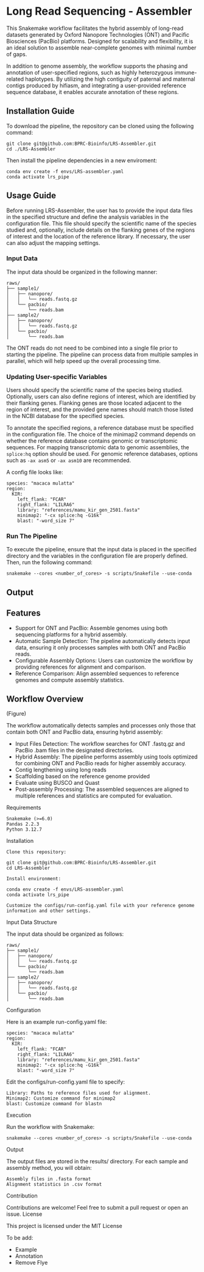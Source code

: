 # Long Read Sequencing - Assembler

This Snakemake workflow facilitates the hybrid assembly of long-read datasets generated by Oxford Nanopore Technologies (ONT) and Pacific Biosciences (PacBio) platforms. Designed for scalability and flexibility, it is an ideal solution to assemble near-complete genomes with minimal number of gaps.

In addition to genome assembly, the workflow supports the phasing and annotation of user-specified regions, such as highly heterozygous immune-related haplotypes. By utilizing the high contiguity of paternal and maternal contigs produced by hifiasm, and integrating a user-provided reference sequence database, it enables accurate annotation of these regions. 

## Installation Guide

To download the pipeline, the repository can be cloned using the following command:

    git clone git@github.com:BPRC-Bioinfo/LRS-Assembler.git
    cd ./LRS-Assembler

Then install the pipeline dependencies in a new enviroment:

    conda env create -f envs/LRS-assembler.yaml
    conda activate lrs_pipe

## Usage Guide

Before running LRS-Assembler, the user has to provide the input data files in the specified structure and define the analysis variables in the configuration file. This file should specify the scientific name of the species studied and, optionally, include details on the flanking genes of the regions of interest and the location of the reference library. If necessary, the user can also adjust the mapping settings.

### Input Data

The input data should be organized in the following manner:

```
raws/
├── sample1/
│   ├── nanopore/
│   │   └── reads.fastq.gz
│   └── pacbio/
│       └── reads.bam
├── sample2/
│   ├── nanopore/
│   │   └── reads.fastq.gz
│   └── pacbio/
│       └── reads.bam
```

The ONT reads do not need to be combined into a single file prior to starting the pipeline.
The pipeline can process data from multiple samples in parallel, which will help speed up the overall processing time.

### Updating User-specific Variables

Users should specify the scientific name of the species being studied. Optionally, users can also define regions of interest, which are identified by their flanking genes. Flanking genes are those located adjacent to the region of interest, and the provided gene names should match those listed in the NCBI database for the specified species. 

To annotate the specified regions, a reference database must be specified in the configuration file. The choice of the minimap2 command depends on whether the reference database contains genomic or transcriptomic sequences. For mapping transcriptomic data to genomic assemblies, the ```splice:hq``` option should be used. For genomic reference databases, options such as ```-ax asm5``` or ```-ax asm10``` are recommended.

A config file looks like:
```
species: "macaca mulatta"
region:
  KIR:
    left_flank: "FCAR"
    right_flank: "LILRA6"
    library: "references/mamu_kir_gen_2501.fasta" 
    minimap2: "-cx splice:hq -G16k"
    blast: "-word_size 7"
```

### Run The Pipeline

To execute the pipeline, ensure that the input data is placed in the specified directory and the variables in the configuration file are properly defined. Then, run the following command:

```
snakemake --cores <number_of_cores> -s scripts/Snakefile --use-conda
```

## Output

## Features

  * Support for ONT and PacBio: Assemble genomes using both sequencing platforms for a hybrid assembly.
  * Automatic Sample Detection: The pipeline automatically detects input data, ensuring it only processes samples with both ONT and PacBio reads.
  * Configurable Assembly Options: Users can customize the workflow by providing references for alignment and comparison.
  * Reference Comparison: Align assembled sequences to reference genomes and compute assembly statistics.

## Workflow Overview

(Figure)

The workflow automatically detects samples and processes only those that contain both ONT and PacBio data, ensuring hybrid assembly:

  * Input Files Detection: The workflow searches for ONT .fastq.gz and PacBio .bam files in the designated directories.
  * Hybrid Assembly: The pipeline performs assembly using tools optimized for combining ONT and PacBio reads for higher assembly accuracy.
  * Contig lengthening using long reads
  * Scaffolding based on the reference genome provided
  * Evaluate using BUSCO and Quast
  * Post-assembly Processing: The assembled sequences are aligned to multiple references and statistics are computed for evaluation.

Requirements

    Snakemake (>=6.0)
    Pandas 2.2.3
    Python 3.12.7

Installation

    Clone this repository:

    git clone git@github.com:BPRC-Bioinfo/LRS-Assembler.git
    cd LRS-Assembler

    Install environment:
    
    conda env create -f envs/LRS-assembler.yaml
    conda activate lrs_pipe
    
    Customize the configs/run-config.yaml file with your reference genome information and other settings.

Input Data Structure

The input data should be organized as follows:

```
raws/
├── sample1/
│   ├── nanopore/
│   │   └── reads.fastq.gz
│   └── pacbio/
│       └── reads.bam
├── sample2/
│   ├── nanopore/
│   │   └── reads.fastq.gz
│   └── pacbio/
│       └── reads.bam
```
Configuration

Here is an example run-config.yaml file:

```
species: "macaca mulatta"
region:
  KIR:
    left_flank: "FCAR"
    right_flank: "LILRA6"
    library: "references/mamu_kir_gen_2501.fasta" 
    minimap2: "-cx splice:hq -G16k"
    blast: "-word_size 7"
```

Edit the configs/run-config.yaml file to specify:

    Library: Paths to reference files used for alignment.
    Minimap2: Customize command for minimap2
    blast: Customize command for blastn

Execution

Run the workflow with Snakemake:

```
snakemake --cores <number_of_cores> -s scripts/Snakefile --use-conda
```


Output

The output files are stored in the results/ directory. For each sample and assembly method, you will obtain:

    Assembly files in .fasta format
    Alignment statistics in .csv format

Contribution

Contributions are welcome! Feel free to submit a pull request or open an issue.
License

This project is licensed under the MIT License

To be add:
  * Example
  * Annotation
  * Remove Flye
